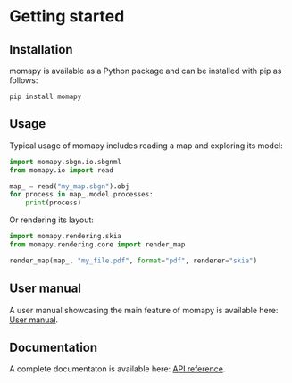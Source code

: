 # Getting started

## Installation

momapy is available as a Python package and can be installed with pip as follows:

`pip install momapy`

## Usage

Typical usage of momapy includes reading a map and exploring its model:

```python
import momapy.sbgn.io.sbgnml
from momapy.io import read

map_ = read("my_map.sbgn").obj
for process in map_.model.processes:
    print(process)
```

Or rendering its layout:

```python
import momapy.rendering.skia
from momapy.rendering.core import render_map

render_map(map_, "my_file.pdf", format="pdf", renderer="skia")
```

## User manual

A user manual showcasing the main feature of momapy is available here: [User manual](demo.ipynb).

## Documentation

A complete documentaton is available here: [API reference](api_reference/momapy.md).
